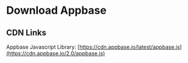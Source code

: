 # Download Appbase

## CDN Links

Appbase Javascript Library: [https://cdn.appbase.io/latest/appbase.js](https://cdn.appbase.io/2.0/appbase.js)
